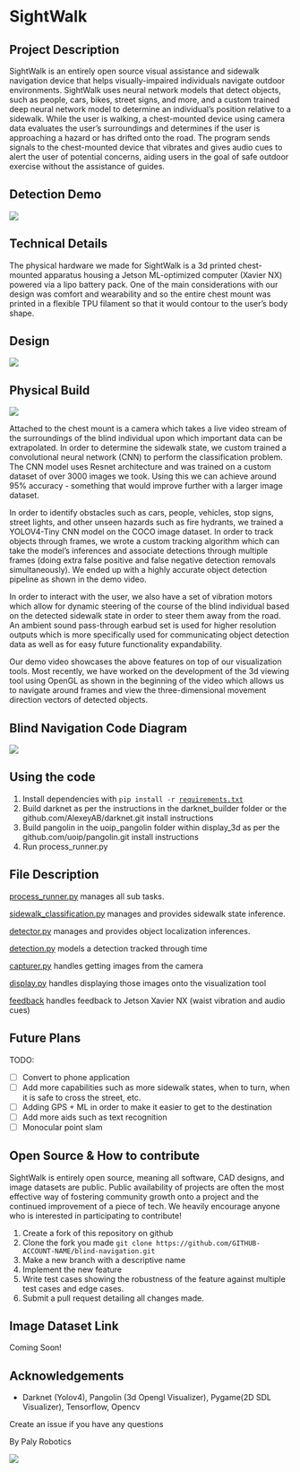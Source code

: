 # SightWalk

## Project Description

SightWalk is an entirely open source visual assistance and sidewalk navigation device that helps visually-impaired individuals navigate outdoor environments. SightWalk uses neural network models that detect objects, such as people, cars, bikes, street signs, and more, and a custom trained deep neural network model to determine an individual’s position relative to a sidewalk. While the user is walking, a chest-mounted device using camera data evaluates the user’s surroundings and determines if the user is approaching a hazard or has drifted onto the road. The program sends signals to the chest-mounted device that vibrates and gives audio cues to alert the user of potential concerns, aiding users in the goal of safe outdoor exercise without the assistance of guides.

## Detection Demo

![](assets/Sidewalk_Demo.gif)

## Technical Details

The physical hardware we made for SightWalk is a 3d printed chest-mounted apparatus housing a Jetson ML-optimized computer (Xavier NX) powered via a lipo battery pack. One of the main considerations with our design was comfort and wearability and so the entire chest mount was printed in a flexible TPU filament so that it would contour to the user’s body shape.

## Design
![](assets/Design.png)


## Physical Build
![](assets/Physical_Build.jpg)

Attached to the chest mount is a camera which takes a live video stream of the surroundings of the blind individual upon which important data can be extrapolated. 
In order to determine the sidewalk state, we custom trained a convolutional neural network (CNN) to perform the classification problem. The CNN model uses Resnet architecture and was trained on a custom dataset of over 3000 images we took. Using this we can achieve around 95% accuracy - something that would improve further with a larger image dataset.

In order to identify obstacles such as cars, people, vehicles, stop signs, street lights, and other unseen hazards such as fire hydrants, we trained a YOLOV4-Tiny CNN model on the COCO image dataset. In order to track objects through frames, we wrote a custom tracking algorithm which can take the model’s inferences and associate detections through multiple frames (doing extra false positive and false negative detection removals simultaneously). We ended up with a highly accurate object detection pipeline as shown in the demo video.

In order to interact with the user, we also have a set of vibration motors which allow for dynamic steering of the course of the blind individual based on the detected sidewalk state in order to steer them away from the road. An ambient sound pass-through earbud set is used for higher resolution outputs which is more specifically used for communicating object detection data as well as for easy future functionality expandability.

Our demo video showcases the above features on top of our visualization tools. Most recently, we have worked on the development of the 3d viewing tool using OpenGL as shown in the beginning of the video which allows us to navigate around frames and view the three-dimensional movement direction vectors of detected objects.


## Blind Navigation Code Diagram

![](assets/Code_Diagram.png)

## Using the code
1. Install dependencies with `pip install -r `[`requirements.txt`](requirements.txt)
2. Build darknet as per the instructions in the darknet_builder folder or the github.com/AlexeyAB/darknet.git install instructions
3. Build pangolin in the uoip_pangolin folder within display_3d as per the github.com/uoip/pangolin.git install instructions
4. Run process_runner.py

## File Description

[process_runner.py](process_runner.py) manages all sub tasks.

[sidewalk_classification.py](sidewalk_classification) manages and provides sidewalk state inference.

[detector.py](person_automobile_sign_detection/detector.py) manages and provides object localization inferences.

[detection.py](person_automobile_sign_detection/detection.py) models a detection tracked through time

[capturer.py](capturer.py) handles getting images from the camera

[display.py](display.py) handles displaying those images onto the visualization tool

[feedback](feedback/) handles feedback to Jetson Xavier NX (waist vibration and audio cues)

## Future Plans

TODO:
* [ ] Convert to phone application
* [ ] Add more capabilities such as more sidewalk states, when to turn, when it is safe to cross the street, etc.
* [ ] Adding GPS + ML in order to make it easier to get to the destination
* [ ] Add more aids such as text recognition
* [ ] Monocular point slam

## Open Source & How to contribute

SightWalk is entirely open source, meaning all software, CAD designs, and image datasets are public. Public availability of projects are often the most effective way of fostering community growth onto a project and the continued improvement of a piece of tech. We heavily encourage anyone who is interested in participating to contribute!

1. Create a fork of this repository on github
2. Clone the fork you made ``git clone https://github.com/GITHUB-ACCOUNT-NAME/blind-navigation.git``
3. Make a new branch with a descriptive name
4. Implement the new feature
5. Write test cases showing the robustness of the feature against multiple test cases and edge cases.
6. Submit a pull request detailing all changes made.

## Image Dataset Link

Coming Soon!

## Acknowledgements
* Darknet (Yolov4), Pangolin (3d Opengl Visualizer), Pygame(2D SDL Visualizer), Tensorflow, Opencv

Create an issue if you have any questions

By Paly Robotics

![](assets/Logo.png)
